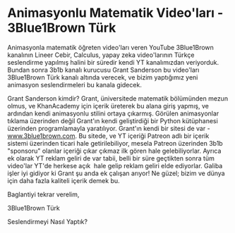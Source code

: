 # Animasyonlu Matematik Video'ları - 3Blue1Brown Türk

Animasyonla matematik öğreten video'ları veren YouTube 3Blue1Brown
kanalının Lineer Cebir, Calculus, yapay zeka video'larının Türkçe
seslendirme yapılmış halini bir süredir kendi YT kanalımızdan
veriyorduk. Bundan sonra 3b1b kanalı kurucusu Grant Sanderson bu
video'ları 3Blue1Brown Türk kanalı altında verecek, ve bizim
yaptığımız yeni animasyon seslendirmeleri bu kanala gidecek.

Grant Sanderson kimdir? Grant, üniversitede matematik bölümünden mezun
olmus, ve KhanAcademy için içerik üreterek bu alana giriş yapmış, ve
ardından kendi animasyonlu stilini ortaya çıkarmış. Görülen
animasyonlar tıklama üzerinden değil Grant'ın kendi geliştirdiği bir
Python kütüphanesi üzerinden programlamayla yaratılıyor. Grant'ın
kendi bir sitesi de var - www.3blue1brown.com. Bu sitede, ve YT
içeriği Patreon adlı bir içerik sistemi üzerinden ticari hale
getirilebiliyor, mesela Patreon üzerinden 3b1b "sponsoru" olanlar
içeriği çıkar çıkmaz ilk gören hale gelebiliyorlar. Ayrıca ek olarak
YT reklam geliri de var tabii, belli bir süre geçtikten sonra tüm
video'lar YT'de herkese açık  hale gelip reklam geliri elde
ediyorlar. Galiba işler iyi gidiyor ki Grant şu anda ek çalışan
arıyor! Ne güzel; bizim ve dünya için daha fazla kaliteli içerik demek
bu.

Baglantiyi tekrar verelim,

3Blue1Brown Türk

Seslendirmeyi Nasıl Yaptık?
